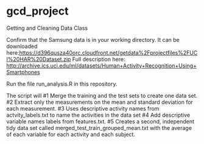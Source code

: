 # gcd_project
Getting and Cleaning Data Class

Confirm that the Samsung data is in your working directory.
It can be downloaded here:https://d396qusza40orc.cloudfront.net/getdata%2Fprojectfiles%2FUCI%20HAR%20Dataset.zip 
Full description here: http://archive.ics.uci.edu/ml/datasets/Human+Activity+Recognition+Using+Smartphones 

Run the file run_analysis.R in this repository.

The script will
#1 Merge the training and the test sets to create one data set.
#2 Extract only the measurements on the mean and standard deviation for each measurement. 
#3 Uses descriptive activity names from actvity_labels.txt to name the activities in the data set
#4 Add descriptive variable names labels from features.txt. 
#5 Creates a second, independent tidy data set called merged_test_train_grouped_mean.txt with the average of each variable for each activity and each subject.